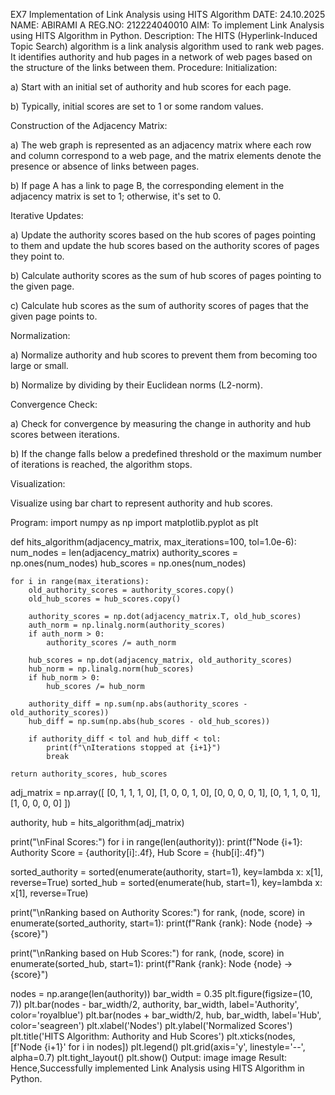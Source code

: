 EX7 Implementation of Link Analysis using HITS Algorithm
DATE: 24.10.2025
NAME: ABIRAMI A
REG.NO: 212224040010
AIM: To implement Link Analysis using HITS Algorithm in Python.
Description:
The HITS (Hyperlink-Induced Topic Search) algorithm is a link analysis algorithm used to rank web pages. It identifies authority and hub pages in a network of web pages based on the structure of the links between them.
Procedure:
Initialization:

a) Start with an initial set of authority and hub scores for each page.

b) Typically, initial scores are set to 1 or some random values.

Construction of the Adjacency Matrix:

a) The web graph is represented as an adjacency matrix where each row and column correspond to a web page, and the matrix elements denote the presence or absence of links between pages.

b) If page A has a link to page B, the corresponding element in the adjacency matrix is set to 1; otherwise, it's set to 0.

Iterative Updates:

a) Update the authority scores based on the hub scores of pages pointing to them and update the hub scores based on the authority scores of pages they point to.

b) Calculate authority scores as the sum of hub scores of pages pointing to the given page.

c) Calculate hub scores as the sum of authority scores of pages that the given page points to.

Normalization:

a) Normalize authority and hub scores to prevent them from becoming too large or small.

b) Normalize by dividing by their Euclidean norms (L2-norm).

Convergence Check:

a) Check for convergence by measuring the change in authority and hub scores between iterations.

b) If the change falls below a predefined threshold or the maximum number of iterations is reached, the algorithm stops.

Visualization:

Visualize using bar chart to represent authority and hub scores.

Program:
import numpy as np
import matplotlib.pyplot as plt

def hits_algorithm(adjacency_matrix, max_iterations=100, tol=1.0e-6):
    num_nodes = len(adjacency_matrix)
    authority_scores = np.ones(num_nodes)
    hub_scores = np.ones(num_nodes)
    
    for i in range(max_iterations):
        old_authority_scores = authority_scores.copy()
        old_hub_scores = hub_scores.copy()
        
        authority_scores = np.dot(adjacency_matrix.T, old_hub_scores)
        auth_norm = np.linalg.norm(authority_scores)
        if auth_norm > 0:
            authority_scores /= auth_norm
        
        hub_scores = np.dot(adjacency_matrix, old_authority_scores)
        hub_norm = np.linalg.norm(hub_scores)
        if hub_norm > 0:
            hub_scores /= hub_norm
        
        authority_diff = np.sum(np.abs(authority_scores - old_authority_scores))
        hub_diff = np.sum(np.abs(hub_scores - old_hub_scores))
        
        if authority_diff < tol and hub_diff < tol:
            print(f"\nIterations stopped at {i+1}")
            break
            
    return authority_scores, hub_scores

adj_matrix = np.array([
    [0, 1, 1, 1, 0],
    [1, 0, 0, 1, 0],
    [0, 0, 0, 0, 1],
    [0, 1, 1, 0, 1],
    [1, 0, 0, 0, 0]
])

authority, hub = hits_algorithm(adj_matrix)

print("\nFinal Scores:")
for i in range(len(authority)):
    print(f"Node {i+1}: Authority Score = {authority[i]:.4f}, Hub Score = {hub[i]:.4f}")

sorted_authority = sorted(enumerate(authority, start=1), key=lambda x: x[1], reverse=True)
sorted_hub = sorted(enumerate(hub, start=1), key=lambda x: x[1], reverse=True)

print("\nRanking based on Authority Scores:")
for rank, (node, score) in enumerate(sorted_authority, start=1):
    print(f"Rank {rank}: Node {node} → {score}")

print("\nRanking based on Hub Scores:")
for rank, (node, score) in enumerate(sorted_hub, start=1):
    print(f"Rank {rank}: Node {node} → {score}")

nodes = np.arange(len(authority))
bar_width = 0.35
plt.figure(figsize=(10, 7))
plt.bar(nodes - bar_width/2, authority, bar_width, label='Authority', color='royalblue')
plt.bar(nodes + bar_width/2, hub, bar_width, label='Hub', color='seagreen')
plt.xlabel('Nodes')
plt.ylabel('Normalized Scores')
plt.title('HITS Algorithm: Authority and Hub Scores')
plt.xticks(nodes, [f'Node {i+1}' for i in nodes])
plt.legend()
plt.grid(axis='y', linestyle='--', alpha=0.7)
plt.tight_layout()
plt.show()
Output:
image image
Result:
Hence,Successfully implemented Link Analysis using HITS Algorithm in Python.
